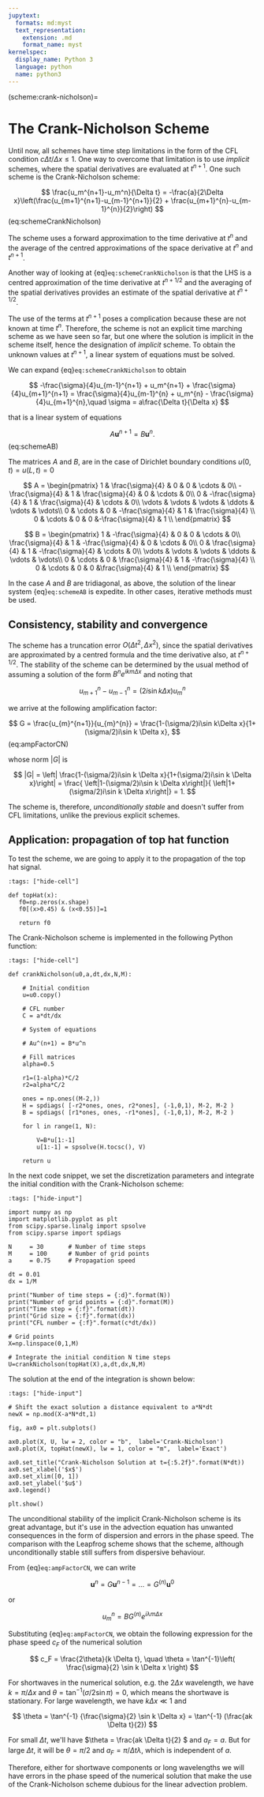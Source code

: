 ```yaml
---
jupytext:
  formats: md:myst
  text_representation:
    extension: .md
    format_name: myst
kernelspec:
  display_name: Python 3
  language: python
  name: python3
---
```

(scheme:crank-nicholson)=
# The Crank-Nicholson Scheme

Until now, all schemes have time step limitations in the form of the CFL condition $c\Delta t/\Delta x \leq 1$. One way to overcome that limitation is to use *implicit* schemes, where the spatial derivatives are evaluated at $t^{n+1}$. One such scheme is the Crank-Nicholson scheme:

$$
  \frac{u_m^{n+1}-u_m^n}{\Delta t} = -\frac{a}{2\Delta x}\left(\frac{u_{m+1}^{n+1}-u_{m-1}^{n+1}}{2} + \frac{u_{m+1}^{n}-u_{m-1}^{n}}{2}\right)
$$ (eq:schemeCrankNicholson)

The scheme uses a forward approximation to the time derivative at $t^n$ and the average of the centred approximations of the space derivative at $t^n$ and $t^{n+1}$. 

Another way of looking at {eq}`eq:schemeCrankNicholson` is that the LHS is a centred approximation of the time derivative at $t^{n+1/2}$ and the averaging of the spatial derivatives provides an estimate of the spatial derivative at $t^{n+1/2}$.

The use of the terms at $t^{n+1}$ poses a complication because these are not known at time $t^n$. Therefore, the scheme is not an explicit time marching scheme as we have seen so far, but one where the solution is implicit in the scheme itself, hence the designation of *implicit* scheme. To obtain the unknown values at $t^{n+1}$, a linear system of equations must be solved. 

We can expand {eq}`eq:schemeCrankNicholson` to obtain 

$$
  -\frac{\sigma}{4}u_{m-1}^{n+1}  + u_m^{n+1} + \frac{\sigma}{4}u_{m+1}^{n+1} =
    \frac{\sigma}{4}u_{m-1}^{n}  + u_m^{n} - \frac{\sigma}{4}u_{m+1}^{n},\quad \sigma = a\frac{\Delta t}{\Delta x}   
$$

that is a linear system of equations 

$$
  A\mathbf{u}^{n+1}=B\mathbf{u}^{n}.
$$ (eq:schemeAB)

The matrices $A$ and $B$, are in the case of Dirichlet boundary conditions $u(0,t)=u(L,t)=0$

$$
A = 
\begin{pmatrix}
  1                        & \frac{\sigma}{4}   & 0                             &         0                & \cdots & 0\\
  -\frac{\sigma}{4} & 1                         & \frac{\sigma}{4}       &         0                & \cdots & 0\\
                          0 & -\frac{\sigma}{4} & 1                              & \frac{\sigma}{4} & \cdots & 0\\
            \vdots       &          \vdots        &   \vdots                     & \ddots               & \vdots  & \vdots\\
            0               &              \cdots           &            0             & -\frac{\sigma}{4} & 1                         & \frac{\sigma}{4} \\
         0               &              \cdots           &        0                 & 0                 &-\frac{\sigma}{4} & 1                         \\
\end{pmatrix}
$$

$$
B = 
\begin{pmatrix}
  1                        & -\frac{\sigma}{4}   & 0                             &         0                & \cdots & 0\\
  \frac{\sigma}{4} & 1                         & -\frac{\sigma}{4}       &         0                & \cdots & 0\\
                          0 & \frac{\sigma}{4} & 1                              & -\frac{\sigma}{4} & \cdots & 0\\
            \vdots       &          \vdots        &   \vdots                     & \ddots               & \vdots  & \vdots\\
            0               &              \cdots           &            0             & \frac{\sigma}{4} & 1                         & -\frac{\sigma}{4} \\
         0               &              \cdots           &        0                 & 0                 &\frac{\sigma}{4} & 1                         \\
\end{pmatrix}
$$

In the case $A$ and $B$ are tridiagonal, as above, the solution of the linear system {eq}`eq:schemeAB` is expedite. In other cases, iterative methods must be used.

## Consistency, stability and convergence

The scheme has a truncation error $O(\Delta t^2,\Delta x^2)$, since the spatial derivatives are approximated by a centred formula and the time derivative also, at $t^{n+1/2}$.
The stability of the scheme can be determined by the usual method of assuming a solution of the form $B^n e^{ikm\Delta x}$ and noting that

$$
    u_{m+1}^{n}-u_{m-1}^{n} = (2i\sin k\Delta x)u_{m}^{n}
$$

we arrive at the following amplification factor:

$$
   G = \frac{u_{m}^{n+1}}{u_{m}^{n}} = \frac{1-(\sigma/2)i\sin k\Delta x}{1+(\sigma/2)i\sin k \Delta x},
$$(eq:ampFactorCN)

whose norm $|G|$ is

$$
 |G| = \left| \frac{1-(\sigma/2)i\sin k \Delta x}{1+(\sigma/2)i\sin k \Delta x}\right| = 
    \frac{ \left|1-(\sigma/2)i\sin k \Delta x\right|}{ \left|1+(\sigma/2)i\sin k \Delta x\right|} = 1.
$$

The scheme is, therefore, *unconditionally stable* and doesn't suffer from CFL limitations, unlike the previous explicit schemes.

## Application: propagation of top hat function

To test the scheme, we are going to apply it to the propagation of the top hat signal.

```{code-cell} ipython3
:tags: ["hide-cell"]

def topHat(x):
   f0=np.zeros(x.shape)
   f0[(x>0.45) & (x<0.55)]=1

   return f0
```

The Crank-Nicholson scheme is implemented in the following Python function:

```{code-cell} ipython3
:tags: ["hide-cell"]

def crankNicholson(u0,a,dt,dx,N,M):

    # Initial condition
    u=u0.copy()

    # CFL number
    C = a*dt/dx
    
    # System of equations
    
    # Au^(n+1) = B*u^n
    
    # Fill matrices
    alpha=0.5

    r1=(1-alpha)*C/2
    r2=alpha*C/2
    
    ones = np.ones((M-2,))
    H = spdiags( [-r2*ones, ones, r2*ones], (-1,0,1), M-2, M-2 )
    B = spdiags( [r1*ones, ones, -r1*ones], (-1,0,1), M-2, M-2 )
  
    for l in range(1, N):
        
        V=B*u[1:-1]
        u[1:-1] = spsolve(H.tocsc(), V)
        
    return u
```

In the next code snippet, we set the discretization parameters and integrate the initial condition with the Crank-Nicholson scheme:

```{code-cell} ipython3
:tags: ["hide-input"]

import numpy as np
import matplotlib.pyplot as plt
from scipy.sparse.linalg import spsolve
from scipy.sparse import spdiags

N     = 30       # Number of time steps
M     = 100      # Number of grid points
a     = 0.75     # Propagation speed

dt = 0.01
dx = 1/M

print("Number of time steps = {:d}".format(N))
print("Number of grid points = {:d}".format(M))
print("Time step = {:f}".format(dt))
print("Grid size = {:f}".format(dx))
print("CFL number = {:f}".format(c*dt/dx))

# Grid points
X=np.linspace(0,1,M)

# Integrate the initial condition N time steps
U=crankNicholson(topHat(X),a,dt,dx,N,M)

```

The solution at the end of the integration is shown below:

```{code-cell} ipython3
:tags: ["hide-input"]

# Shift the exact solution a distance equivalent to a*N*dt
newX = np.mod(X-a*N*dt,1)

fig, ax0 = plt.subplots()

ax0.plot(X, U, lw = 2, color = "b",  label='Crank-Nicholson')
ax0.plot(X, topHat(newX), lw = 1, color = "m",  label='Exact')

ax0.set_title("Crank-Nicholson Solution at t={:5.2f}".format(N*dt))
ax0.set_xlabel('$x$')
ax0.set_xlim([0, 1])
ax0.set_ylabel('$u$')
ax0.legend()

plt.show()

```


The unconditional stability of the implicit Crank-Nicholson scheme is its great advantage, but it's use in the advection equation has unwanted consequences in the form of dispersion and errors in the phase speed. The comparison with the Leapfrog scheme shows that the scheme, although unconditionally stable still suffers from dispersive behaviour.



From {eq}`eq:ampFactorCN`, we can write

$$
   \mathbf{u}^n = G\mathbf{u}^{n-1}= \dotso = G^{(n)} \mathbf{u}^0
$$

or

$$
   u_m^n = BG^{(n)} e^{i\lambda m\Delta x}
$$

Substituting {eq}`eq:ampFactorCN`, we obtain the following expression for the phase speed $c_F$ of the numerical solution

$$
  c_F = \frac{2\theta}{k \Delta t}, \quad \theta = \tan^{-1}\left( \frac{\sigma}{2} \sin k \Delta x \right)
$$

For shortwaves in the numerical solution, e.g. the $2\Delta x$ wavelength, we have $k = \pi/\Delta x$ and $\theta = \tan^{-1} (\sigma/2 \sin \pi)=0$, which means the shortwave is stationary. For large wavelength, we have $k \Delta x \ll 1$ and

$$
  \theta = \tan^{-1} {\frac{\sigma}{2} \sin k \Delta x} = \tan^{-1} (\frac{ak \Delta t}{2})
$$

For small $\Delta t$, we'll have $\theta = \frac{ak \Delta t}{2} $ and $a_F = a$. But for large $\Delta t$, it will be $\theta = \pi/2$ and $a_F = \pi/\Delta t \lambda$, which is independent of $a$. 

Therefore, either for shortwave components or long wavelengths we will have errors in the phase speed of the numerical solution that make the use of the Crank-Nicholson scheme dubious for the linear advection problem.

